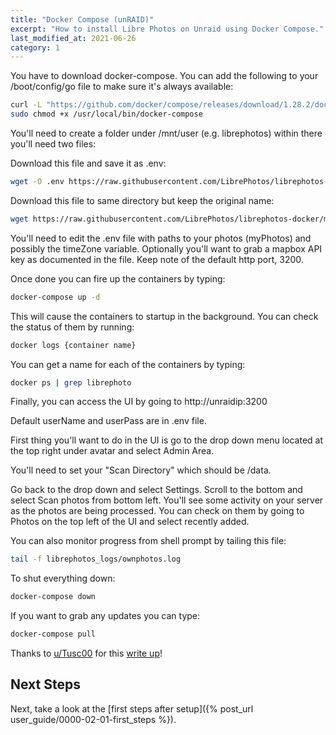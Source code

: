 ```yaml
---
title: "Docker Compose (unRAID)"
excerpt: "How to install Libre Photos on Unraid using Docker Compose."
last_modified_at: 2021-06-26
category: 1
---
```

You have to download docker-compose. You can add the following to your /boot/config/go file to make sure it's always available:
```bash
curl -L "https://github.com/docker/compose/releases/download/1.28.2/docker-compose-$(uname -s)$(uname -m)" -o /usr/local/bin/docker-compose`
sudo chmod +x /usr/local/bin/docker-compose
```
You'll need to create a folder under /mnt/user (e.g. librephotos) within there you'll need two files:

Download this file and save it as .env:
```bash
wget -O .env https://raw.githubusercontent.com/LibrePhotos/librephotos-docker/main/librephotos.env
```
​Download this file to same directory but keep the original name:
```bash 
wget https://raw.githubusercontent.com/LibrePhotos/librephotos-docker/main/docker-compose.yml`
```
You'll need to edit the .env file with paths to your photos (myPhotos) and possibly the timeZone variable. Optionally you'll want to grab a mapbox API key as documented in the file. Keep note of the default http port, 3200.

​Once done you can fire up the containers by typing:
```bash 
docker-compose up -d
```
This will cause the containers to startup in the background. You can check the status of them by running:
```bash 
docker logs {container name}
```
You can get a name for each of the containers by typing:
```bash 
docker ps | grep librephoto
```
Finally, you can access the UI by going to http://unraidip:3200

Default userName and userPass are in .env file.

First thing you'll want to do in the UI is go to the drop down menu located at the top right under avatar and select Admin Area.

You'll need to set your "Scan Directory" which should be /data.

Go back to the drop down and select Settings. Scroll to the bottom and select Scan photos from bottom left. You'll see some activity on your server as the photos are being processed. You can check on them by going to Photos on the top left of the UI and select recently added.
​

You can also monitor progress from shell prompt by tailing this file:
```bash 
tail -f librephotos_logs/ownphotos.log
```
To shut everything down:
```bash
docker-compose down
```
If you want to grab any updates you can type:
```bash 
docker-compose pull
```

Thanks to [u/Tusc00](https://old.reddit.com/user/Tusc00) for this [write up](https://old.reddit.com/r/unRAID/comments/knaniy/librephotos/goeyy4l/)!

## Next Steps

Next, take a look at the [first steps after setup]({% post_url user_guide/0000-02-01-first_steps %}).

